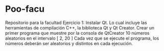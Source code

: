 # Poo-facu
Repositorio para la facultad 
Ejercicio 1:
Instalar Qt. Lo cual incluye las herramientas de compilación C++, la biblioteca Qt y Qt Creator.
Crear un primer programa que muestre por la consola de QtCreator 10 números aleatorios en el intervalo [ 2, 20 ]
Cada vez que se ejecute el programa, los números deberán ser aleatorios y distintos en cada ejecución.
